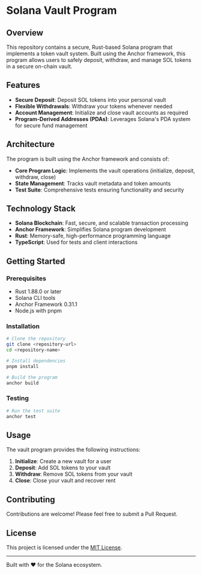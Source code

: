 # Solana Vault Program

## Overview

This repository contains a secure, Rust-based Solana program that implements a token vault system. Built using the Anchor framework, this program allows users to safely deposit, withdraw, and manage SOL tokens in a secure on-chain vault.

## Features

- **Secure Deposit**: Deposit SOL tokens into your personal vault
- **Flexible Withdrawals**: Withdraw your tokens whenever needed
- **Account Management**: Initialize and close vault accounts as required
- **Program-Derived Addresses (PDAs)**: Leverages Solana's PDA system for secure fund management

## Architecture

The program is built using the Anchor framework and consists of:

- **Core Program Logic**: Implements the vault operations (initialize, deposit, withdraw, close)
- **State Management**: Tracks vault metadata and token amounts
- **Test Suite**: Comprehensive tests ensuring functionality and security

## Technology Stack

- **Solana Blockchain**: Fast, secure, and scalable transaction processing
- **Anchor Framework**: Simplifies Solana program development
- **Rust**: Memory-safe, high-performance programming language
- **TypeScript**: Used for tests and client interactions

## Getting Started

### Prerequisites

- Rust 1.88.0 or later
- Solana CLI tools
- Anchor Framework 0.31.1
- Node.js with pnpm

### Installation

```bash
# Clone the repository
git clone <repository-url>
cd <repository-name>

# Install dependencies
pnpm install

# Build the program
anchor build
```

### Testing

```bash
# Run the test suite
anchor test
```

## Usage

The vault program provides the following instructions:

1. **Initialize**: Create a new vault for a user
2. **Deposit**: Add SOL tokens to your vault
3. **Withdraw**: Remove SOL tokens from your vault
4. **Close**: Close your vault and recover rent

## Contributing

Contributions are welcome! Please feel free to submit a Pull Request.

## License

This project is licensed under the [MIT License](LICENSE).

---

Built with ❤️ for the Solana ecosystem.
